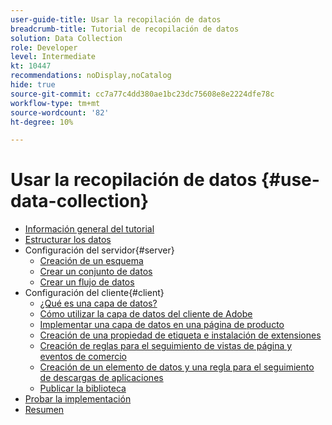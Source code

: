 ```yaml
---
user-guide-title: Usar la recopilación de datos
breadcrumb-title: Tutorial de recopilación de datos
solution: Data Collection
role: Developer
level: Intermediate
kt: 10447
recommendations: noDisplay,noCatalog
hide: true
source-git-commit: cc7a77c4dd380ae1bc23dc75608e8e2224dfe78c
workflow-type: tm+mt
source-wordcount: '82'
ht-degree: 10%

---
```



# Usar la recopilación de datos {#use-data-collection}

+ [Información general del tutorial](overview.md)
+ [Estructurar los datos](structuring-your-data.md)
+ Configuración del servidor{#server}
   + [Creación de un esquema](configure-the-server/create-a-schema.md)
   + [Crear un conjunto de datos](configure-the-server/create-a-dataset.md)
   + [Crear un flujo de datos](configure-the-server/create-a-datastream.md)
+ Configuración del cliente{#client}
   + [¿Qué es una capa de datos?](configure-the-client/whats-a-data-layer.md)
   + [Cómo utilizar la capa de datos del cliente de Adobe](configure-the-client/how-to-use-the-adobe-client-data-layer.md)
   + [Implementar una capa de datos en una página de producto](configure-the-client/implement-product-page-data-layer.md)
   + [Creación de una propiedad de etiqueta e instalación de extensiones](configure-the-client/create-a-tags-property-and-install-extensions.md)
   + [Creación de reglas para el seguimiento de vistas de página y eventos de comercio](configure-the-client/create-rules-for-tracking-page-view-and-commerce-events.md)
   + [Creación de un elemento de datos y una regla para el seguimiento de descargas de aplicaciones](configure-the-client/create-a-data-element-and-rule-for-tracking-app-downloads.md)
   + [Publicar la biblioteca](configure-the-client/publish-the-library.md)
+ [Probar la implementación](test-the-implementation.md)
+ [Resumen](summary.md)
